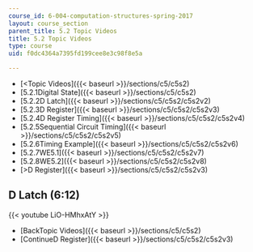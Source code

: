 ```yaml
---
course_id: 6-004-computation-structures-spring-2017
layout: course_section
parent_title: 5.2 Topic Videos
title: 5.2 Topic Videos
type: course
uid: f0dc4364a7395fd199cee8e3c98f8e5a

---
```


*   [<Topic Videos]({{< baseurl >}}/sections/c5/c5s2)
*   [5.2.1Digital State]({{< baseurl >}}/sections/c5/c5s2)
*   [5.2.2D Latch]({{< baseurl >}}/sections/c5/c5s2/c5s2v2)
*   [5.2.3D Register]({{< baseurl >}}/sections/c5/c5s2/c5s2v3)
*   [5.2.4D Register Timing]({{< baseurl >}}/sections/c5/c5s2/c5s2v4)
*   [5.2.5Sequential Circuit Timing]({{< baseurl >}}/sections/c5/c5s2/c5s2v5)
*   [5.2.6Timing Example]({{< baseurl >}}/sections/c5/c5s2/c5s2v6)
*   [5.2.7WE5.1]({{< baseurl >}}/sections/c5/c5s2/c5s2v7)
*   [5.2.8WE5.2]({{< baseurl >}}/sections/c5/c5s2/c5s2v8)
*   [\>D Register]({{< baseurl >}}/sections/c5/c5s2/c5s2v3)

D Latch (6:12)
--------------

{{< youtube LiO-HMhxAtY >}}

*   [BackTopic Videos]({{< baseurl >}}/sections/c5/c5s2)
*   [ContinueD Register]({{< baseurl >}}/sections/c5/c5s2/c5s2v3)